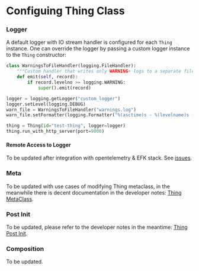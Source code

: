 # Configuing Thing Class

### Logger

A default logger with IO stream handler is configured for each `Thing` instance. One can override the logger by passing a custom logger instance to the `Thing` constructor:

```py title="Custom Logger" linenums="1" hl_lines="12"
class WarningsToFileHandler(logging.FileHandler):
    """Custom handler that writes only WARNING+ logs to a separate file."""
    def emit(self, record):
        if record.levelno >= logging.WARNING:
            super().emit(record)

logger = logging.getLogger("custom_logger")
logger.setLevel(logging.DEBUG)
warn_file = WarningsToFileHandler("warnings.log")
warn_file.setFormatter(logging.Formatter("%(asctime)s - %(levelname)s - %(message)s"))

thing = Thing(id="test-thing", logger=logger)
thing.run_with_http_server(port=9000)
```

#### Remote Access to Logger

To be updated after integration with opentelemetry & EFK stack. See [issues](https://github.com/hololinked-dev/hololinked/issues?q=is%3Aissue%20state%3Aopen%20milestone%3A%22logging%2C%20metrics%20and%20traces%22).

<!--

To stream the logs remotely, specify `remote_access_handler=True` while instantiating the `Thing`.

```py title="Remote Logger" linenums="1"
thing = Thing(id="test-thing", remote_accessible_logger=True)
thing.run_with_http_server(port=9000)
```

or while defining the `Thing` class:

```py title="Remote Logger" linenums="1"
class MyThing(Thing):
    """Example Thing with remote accessible logger."""
    remote_accessible_logger = True
```

The logger will be accessible under:

Endpoint | Description
--- | ---
`http(s)://<host>:<port>/<thing_id>/logger/logs` | all logs
`http(s)://<host>:<port>/<thing_id>/logger/logs/debug` | debug logs and above -->

### Meta

To be updated with use cases of modifying Thing metaclass, in the meanwhile there is decent documentation in
the developer notes: [Thing MetaClass](../../../design/metaclasses.md#metaclasses).

### Post Init

To be updated, please refer to the developer notes in the meantime: [Thing Post Init](../../../design/metaclasses.md#__post_init__-method).

<!-- `Thing` classes define a `__post_init__` method which is invoked after loading properties from a database.
All initialization logic which depend on database loaded properties can placed in this method:

```py title="Post Init" linenums="1"

class MyThing(Thing):

    def __post_init__(self):
        super().__post_init__() # dont forget to call parent
        self.logger.info("Thing initialized with properties from DB")
```
-->

### Composition

To be updated.
